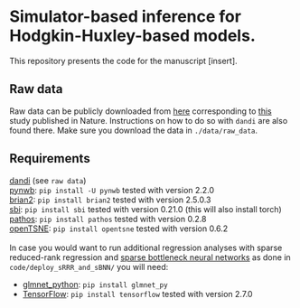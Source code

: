 # Simulator-based inference for Hodgkin-Huxley-based models.
This repository presents the code for the manuscript [insert].

## Raw data
Raw data can be publicly downloaded from [here](https://dandiarchive.org/dandiset/000008/draft) corresponding to [this](https://www.nature.com/articles/s41586-020-2907-3) study published in Nature. Instructions on how to do so with `dandi` are also found there. Make sure you download the data in `./data/raw_data`.

## Requirements
[dandi](https://dandiarchive.org/) (see `raw data`) <br>
[pynwb](https://pynwb.readthedocs.io/en/stable/): `pip install -U pynwb` tested with version 2.2.0 <br> 
[brian2](https://brian2.readthedocs.io/en/stable/): `pip install brian2` tested with version 2.5.0.3 <br>
[sbi](https://www.mackelab.org/sbi/reference/): `pip install sbi` tested with version 0.21.0 (this will also install torch) <br>
[pathos](https://github.com/uqfoundation/pathos): `pip install pathos` tested with version 0.2.8 <br>
[openTSNE](https://opentsne.readthedocs.io/en/latest/installation.html#conda): `pip install opentsne` tested with version 0.6.2 <br>
<br>
In case you would want to run additional regression analyses with sparse reduced-rank regression and [sparse bottleneck neural networks](https://github.com/berenslab/sBNN) as done in `code/deploy_sRRR_and_sBNN/` you will need:
- [glmnet_python](https://github.com/bbalasub1/glmnet_python): `pip install glmnet_py`
- [TensorFlow](https://www.tensorflow.org/): `pip install tensorflow` tested with version 2.7.0 <br>
